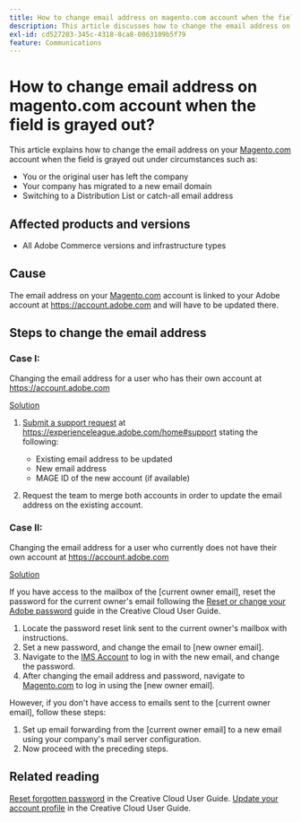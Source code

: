 ```yaml
---
title: How to change email address on magento.com account when the field is grayed out
description: This article discusses how to change the email address on your [Magento.com](https://account.magento.com) account when the field is grayed out.
exl-id: cd527203-345c-4318-8ca8-0063109b5f79
feature: Communications
---
```

# How to change email address on magento.com account when the field is grayed out?

This article explains how to change the email address on your [Magento.com](https://account.magento.com) account when the field is grayed out under circumstances such as:
- You or the original user has left the company
- Your company has migrated to a new email domain
- Switching to a Distribution List or catch-all email address

## Affected products and versions

* All Adobe Commerce versions and infrastructure types

## Cause

The email address on your [Magento.com](https://account.magento.com) account is linked to your Adobe account at <https://account.adobe.com> and will have to be updated there.

## Steps to change the email address

### Case I:

Changing the email address for a user who has their own account at <https://account.adobe.com>

<u>Solution</u>

1. [Submit a support request]() at https://experienceleague.adobe.com/home#support stating the following:

    * Existing email address to be updated
    * New email address
    * MAGE ID of the new account (if available)

1. Request the team to merge both accounts in order to update the email address on the existing account.

### Case II:

Changing the email address for a user who currently does not have their own account at <https://account.adobe.com> 

<u>Solution</u>

If you have access to the mailbox of the [current owner email], reset the password for the current owner's email following the [Reset or change your Adobe password](https://helpx.adobe.com/manage-account/using/change-or-reset-password.html) guide in the Creative Cloud User Guide.

1. Locate the password reset link sent to the current owner's mailbox with instructions.
1. Set a new password, and change the email to [new owner email].
1. Navigate to the [IMS Account](https://account.adobe.com/) to log in with the new email, and change the password.
1. After changing the email address and password, navigate to [Magento.com](https://account.magento.com) to log in using the [new owner email].

However, if you don't have access to emails sent to the [current owner email], follow these steps:

1. Set up email forwarding from the [current owner email] to a new email using your company's mail server configuration. 
1. Now proceed with the preceding steps.

## Related reading

[Reset forgotten password](https://helpx.adobe.com/manage-account/using/change-or-reset-password.html) in the Creative Cloud User Guide.
[Update your account profile](https://helpx.adobe.com/manage-account/using/edit-adobe-account-personal-profile.html)  in the Creative Cloud User Guide.
